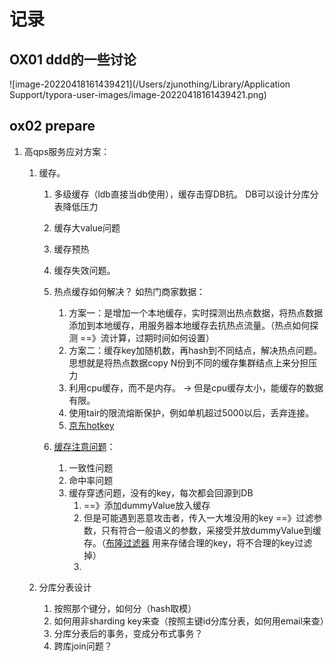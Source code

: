# 记录

## OX01 ddd的一些讨论

![image-20220418161439421](/Users/zjunothing/Library/Application Support/typora-user-images/image-20220418161439421.png)







## ox02 prepare

1. 高qps服务应对方案：

   1. 缓存。 

      1. 多级缓存（ldb直接当db使用），缓存击穿DB抗。 DB可以设计分库分表降低压力

      2. 缓存大value问题

      3. 缓存预热

      4. 缓存失效问题。

      5. 热点缓存如何解决？ 如热门商家数据： 

         1. 方案一：是增加一个本地缓存，实时探测出热点数据，将热点数据添加到本地缓存，用服务器本地缓存去抗热点流量。（热点如何探测 ==》流计算，过期时间如何设置）
         2. 方案二：缓存key加随机数，再hash到不同结点，解决热点问题。 思想就是将热点数据copy N份到不同的缓存集群结点上来分担压力
         3. 利用cpu缓存，而不是内存。 -> 但是cpu缓存太小，能缓存的数据有限。
         4. 使用tair的限流熔断保护，例如单机超过5000以后，丢弃连接。
         5. [京东hotkey](https://segmentfault.com/a/1190000040465271)

      6. [缓存注意问题](https://exceting.github.io/2019/10/24/%E5%B7%A5%E4%BD%9C%E4%B8%AD%E6%9C%89%E5%85%B3%E5%88%86%E5%B8%83%E5%BC%8F%E7%BC%93%E5%AD%98%E7%9A%84%E4%BD%BF%E7%94%A8%E5%92%8C%E9%9C%80%E8%A6%81%E6%B3%A8%E6%84%8F%E7%9A%84%E9%97%AE%E9%A2%98%E6%A2%B3%E7%90%86/)：

         1. 一致性问题
         2. 命中率问题
         3. 缓存穿透问题，没有的key，每次都会回源到DB  
            1. ==》添加dummyValue放入缓存
            2. 但是可能遇到恶意攻击者，传入一大堆没用的key ==》过滤参数，只有符合一般语义的参数，采接受并放dummyValue到缓存。（[布隆过滤器](https://juejin.cn/post/6844904007790673933) 用来存储合理的key，将不合理的key过滤掉）
            3. 
   
         
   
         
   
   2. 分库分表设计
   
      1. 按照那个键分，如何分（hash取模）
      2. 如何用非sharding key来查（按照主键id分库分表，如何用email来查）
      3. 分库分表后的事务，变成分布式事务？
      4. 跨库join问题？